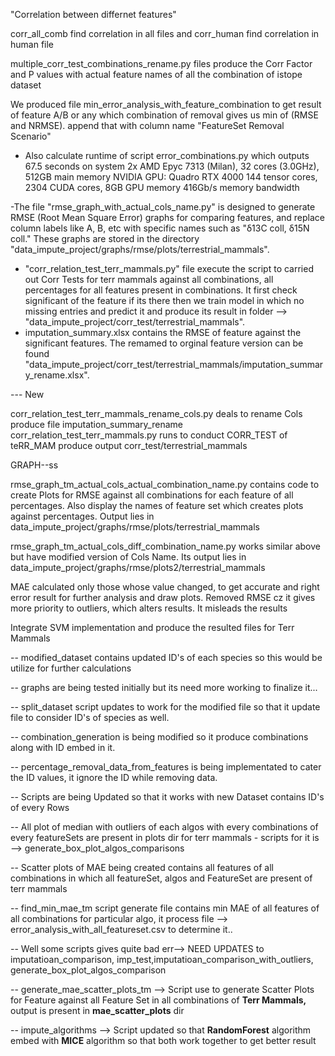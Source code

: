 "Correlation between differnet features"

corr_all_comb find correlation in all files and corr_human find correlation in human file

multiple_corr_test_combinations_rename.py files produce the Corr Factor and P values with actual feature names of all the combination of istope dataset

We produced file min_error_analysis_with_feature_combination to get result of feature A/B or any which combination of removal gives us min of (RMSE and NRMSE). append that with column name "FeatureSet Removal Scenario"

- Also calculate runtime of script error_combinations.py which outputs 67.5 seconds on system
  2x AMD Epyc 7313 (Milan), 32 cores (3.0GHz), 512GB main memory
  NVIDIA GPU: Quadro RTX 4000
  144 tensor cores, 2304 CUDA cores, 8GB GPU memory
  416Gb/s memory bandwidth

-The file "rmse_graph_with_actual_cols_name.py" is designed to generate RMSE (Root Mean Square Error) graphs for comparing features, and replace column labels like A, B, etc with specific names such as "δ13C coll, δ15N coll." These graphs are stored in the directory "data_impute_project/graphs/rmse/plots/terrestrial_mammals".

- "corr_relation_test_terr_mammals.py" file execute the script to carried out Corr Tests for terr mammals against all combinations, all percentages for all features present in combinations. It first check significant of the feature if its there then we train model in which no missing entries and predict it and produce its result in folder --> "data_impute_project/corr_test/terrestrial_mammals".
- imputation_summary.xlsx contains the RMSE of feature against the significant features. The remamed to orginal feature version can be found "data_impute_project/corr_test/terrestrial_mammals/imputation_summary_rename.xlsx".

--- New

corr_relation_test_terr_mammals_rename_cols.py deals to rename Cols produce file imputation_summary_rename
corr_relation_test_terr_mammals.py runs to conduct CORR_TEST of teRR_MAM produce output corr_test/terrestrial_mammals

GRAPH--ss

rmse_graph_tm_actual_cols_actual_combination_name.py contains code to create Plots for RMSE against all combinations for each feature of all percentages. Also display the names of feature set which creates plots against percentages. Output lies in data_impute_project/graphs/rmse/plots/terrestrial_mammals

rmse_graph_tm_actual_cols_diff_combination_name.py works similar above but have modified version of Cols Name. Its output lies in data_impute_project/graphs/rmse/plots2/terrestrial_mammals

MAE calculated only those whose value changed, to get accurate and right error result for further analysis and draw plots.
Removed RMSE cz it gives more priority to outliers, which alters results. It misleads the results

Integrate SVM implementation and produce the resulted files for Terr Mammals

-- modified_dataset contains updated ID's of each species so this would be utilize for further calculations

-- graphs are being tested initially but its need more working to finalize it...

-- split_dataset script updates to work for the modified file so that it update file to consider ID's of species as well.

-- combination_generation is being modified so it produce combinations along with ID embed in it.

-- percentage_removal_data_from_features is being implementated to cater the ID values, it ignore the ID while removing data.

-- Scripts are being Updated so that it works with new Dataset contains ID's of every Rows

-- All plot of median with outliers of each algos with every combinations of every featureSets are present in plots dir for terr mammals - scripts for it is --> generate_box_plot_algos_comparisons

-- Scatter plots of MAE being created contains all features of all combinations in which all featureSet, algos and FeatureSet are present of terr mammals

-- find_min_mae_tm script generate file contains min MAE of all features of all combinations for particular algo, it process file --> error_analysis_with_all_featureset.csv to determine it..

-- Well some scripts gives quite bad err--> NEED UPDATES to imputatioan_comparison, imp_test,imputatioan_comparison_with_outliers, generate_box_plot_algos_comparison

-- generate_mae_scatter_plots_tm --> Script use to generate Scatter Plots for Feature against all Feature Set in all combinations of **Terr Mammals,** output is present in **mae_scatter_plots** dir

-- impute_algorithms --> Script updated so that **RandomForest** algorithm embed with **MICE** algorithm so that both work together to get better result
